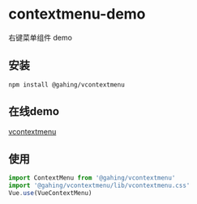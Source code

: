 # contextmenu-demo

右键菜单组件 demo

## 安装
```
npm install @gahing/vcontextmenu
```
## 在线demo

[vcontextmenu](https://francecil.github.io/vue-contextmenu/)

## 使用
```js
import ContextMenu from '@gahing/vcontextmenu'
import '@gahing/vcontextmenu/lib/vcontextmenu.css'
Vue.use(VueContextMenu)
```

